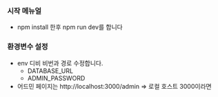 ### 시작 메뉴얼
- npm install 한후 npm run dev를 합니다 
### 환경변수 설정
- env 디비 비번과 경로 수정합니다.
   - DATABASE_URL
   - ADMIN_PASSWORD
- 어드민 페이지는 http://localhost:3000/admin => 로컬 호스트 3000이라면
